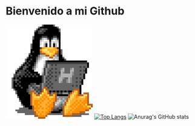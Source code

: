 # Bienvenido a mi Github
![Mi GIF](https://github.com/DerDAVO/ISO/blob/main/media/tux-gif.gif)
[![Top Langs](https://github-readme-stats.vercel.app/api/top-langs/?username=DerDAVO&bg_color=00000000)](https://github.com/DerDAVO&bg_color=00000000/github-readme-stats)
![Anurag's GitHub stats](https://github-readme-stats.vercel.app/api?username=DerDAVO&show_icons=true&theme=transparent)

